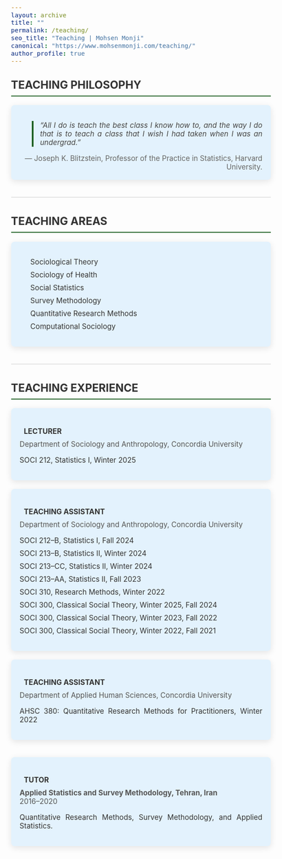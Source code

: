 ```yaml
---
layout: archive
title: ""
permalink: /teaching/
seo_title: "Teaching | Mohsen Monji"
canonical: "https://www.mohsenmonji.com/teaching/"
author_profile: true
---
```


<style>
  /* General Styling */
  body {
    font-size: 1.05em; /* Slightly larger font */
  }
  h2 {
    border-bottom: 2px solid #1B5E20; 
    font-weight: bold;
    padding-bottom: 10px;
    margin-top: 30px;
    color: #333;
  }
  ul {
    list-style: none;
    padding-left: 0;
  }
  ul li {
    margin-bottom: 10px;
  }
  .icon {
    margin-right: 10px;
    color: #1B5E20;
  }
  .teaching-section {
    margin-bottom: 40px;
  }
  .teaching-card {
    border-radius: 8px;
    padding: 20px;
    margin-bottom: 20px;
    color: #333333;
    box-shadow: 0px 4px 15px rgba(0, 0, 0, 0.1);
    background-color: #E3F2FD;
    text-align: justify;
  }
  .teaching-card h4 {
    font-weight: bold;
    margin-bottom: 10px;
    color: #333;
  }
  .teaching-card p {
    margin: 0;
    color: #555;
  }
  .teaching-list {
    padding-left: 15px;
  }

  /* Divider Style */
  .section-divider {
    border: 0;
    height: 1px;
    background: #cccccc;
    margin: 40px 0;
  }

  /* Testimonials Styling */
  .testimonial-carousel {
    position: relative;
    overflow: hidden;
    height: 220px;
    margin-top: 20px;
  }
  .testimonial-slide {
    display: none;
    text-align: center;
    padding: 20px;
    background: #E3F2FD;
    border-radius: 8px;
    box-shadow: 0px 4px 15px rgba(0,0,0,0.1);
    color: #444;
    font-style: italic;
    position: relative;
  }
  .testimonial-slide i {
    position: absolute;
    top: 15px;
    left: 20px;
    font-size: 24px;
    color: #1B5E20;
  }
  .testimonial-slide.active {
    display: block;
    animation: fadeSlide 0.8s ease forwards;
  }
  @keyframes fadeSlide {
    0% {
      opacity: 0;
      transform: translateY(20px);
    }
    100% {
      opacity: 1;
      transform: translateY(0);
    }
  }
  .testimonial-slide span {
    display: block;
    margin-top: 15px;
    font-style: normal;
    color: #666;
  }
  .testimonial-controls {
    text-align: center;
    margin-top: 10px;
  }
  .testimonial-controls button {
    background-color: #1B5E20;
    color: white;
    border: none;
    padding: 8px 15px;
    margin: 0 5px;
    font-size: 18px;
    border-radius: 5px;
    cursor: pointer;
  }
  .testimonial-controls button:hover {
    background-color: #145a14;
  }
</style>

<div class="teaching-section">
  <h2>TEACHING PHILOSOPHY</h2>
  <div class="teaching-card">
    <blockquote style="font-style: italic; border-left: 4px solid #1B5E20; padding-left: 15px; color: #444;">
      “All I do is teach the best class I know how to, and the way I do that is to teach a class that I wish I had taken when I was an undergrad.”
    </blockquote>
    <p style="text-align: right; margin-top: 10px; color: #666;">
      — Joseph K. Blitzstein, Professor of the Practice in Statistics, Harvard University.
    </p>
  </div>
</div>

<hr class="section-divider">

<div class="teaching-section">
  <h2>TEACHING AREAS</h2>
  <div class="teaching-card">
    <ul class="teaching-list">
       <li><i class="fas fa-fingerprint icon"></i> Sociological Theory </li>
      <li><i class="fas fa-heartbeat icon"></i> Sociology of Health</li>
      <li><i class="fas fa-chart-line icon"></i> Social Statistics</li>
      <li><i class="fas fa-database icon"></i> Survey Methodology</li>
      <li><i class="fas fa-table icon"></i> Quantitative Research Methods</li>
      <li><i class="fas fa-brain icon"></i> Computational Sociology</li>
    </ul>
  </div>
</div>

<hr class="section-divider">

<div class="teaching-section">
  <h2>TEACHING EXPERIENCE</h2>

  <div class="teaching-card">
    <h4><i class="fas fa-chalkboard-teacher icon"></i> LECTURER</h4>
    <p>Department of Sociology and Anthropology, Concordia University</p>
    <ul>
      <li>SOCI 212, Statistics I, Winter 2025</li>
    </ul>
  </div>

  <div class="teaching-card">
    <h4><i class="fas fa-chalkboard icon"></i> TEACHING ASSISTANT</h4>
    <p>Department of Sociology and Anthropology, Concordia University</p>
    <ul>
      <li>SOCI 212–B, Statistics I, Fall 2024</li>
      <li>SOCI 213–B, Statistics II, Winter 2024</li>
      <li>SOCI 213–CC, Statistics II, Winter 2024</li>
      <li>SOCI 213–AA, Statistics II, Fall 2023</li>
      <li>SOCI 310, Research Methods, Winter 2022</li>
      <li>SOCI 300, Classical Social Theory, Winter 2025, Fall 2024</li>
      <li>SOCI 300, Classical Social Theory, Winter 2023, Fall 2022</li>
      <li>SOCI 300, Classical Social Theory, Winter 2022, Fall 2021</li>
    </ul>
  </div>

  <div class="teaching-card">
    <h4><i class="fas fa-chalkboard icon"></i> TEACHING ASSISTANT</h4>
    <p>Department of Applied Human Sciences, Concordia University</p>
    <ul>
      <li>AHSC 380: Quantitative Research Methods for Practitioners, Winter 2022</li>
    </ul>
  </div>
</div>


<div class="teaching-card">
  <h4><i class="fas fa-user-graduate icon"></i> TUTOR</h4>
  <p><strong>Applied Statistics and Survey Methodology, Tehran, Iran</strong><br>2016–2020</p>
  <ul>
    <li>Quantitative Research Methods, Survey Methodology, and Applied Statistics.</li>
  </ul>
</div>

